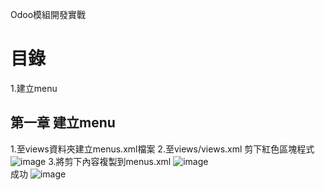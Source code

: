 Odoo模組開發實戰
# 目錄
 1.建立menu

## 第一章 建立menu
 1.至views資料夾建立menus.xml檔案
 2.至views/views.xml 剪下紅色區塊程式
 ![image](https://user-images.githubusercontent.com/90267374/132934745-636c204e-be71-4d5e-a218-460a8dedb775.png)
 3.將剪下內容複製到menus.xml
 ![image](https://user-images.githubusercontent.com/90267374/132934797-9bbf5a3c-bf53-4028-b36f-92e451375739.png)
 <br/>
 成功
 ![image](https://user-images.githubusercontent.com/90267374/132934905-367e32ef-f239-4553-8ba7-bf2bbf449946.png)


